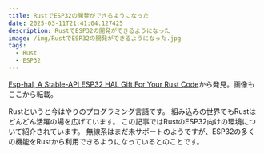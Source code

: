 ```yaml
---
title: RustでESP32の開発ができるようになった
date: 2025-03-11T21:41:04.127425
description: RustでESP32の開発ができるようになった
image: /img/RustでESP32の開発ができるようになった.jpg
tags:
  - Rust
  - ESP32
---
```

[Esp-hal, A Stable-API ESP32 HAL Gift For Your Rust Code](https://hackaday.com/2025/02/27/esp-hal-a-stable-api-esp32-hal-gift-for-your-rust-code/)から発見。画像もここから転載。

Rustというと今はやりのプログラミング言語です。
組み込みの世界でもRustはどんどん活躍の場を広げています。
この記事ではRustのESP32向けの環境について紹介されています。
無線系はまだ未サポートのようですが、ESP32の多くの機能をRustから利用できるようになっているとのことです。




